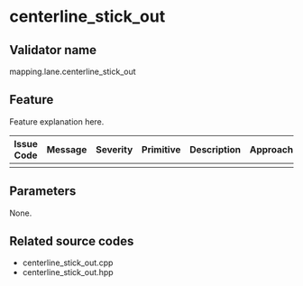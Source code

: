# centerline_stick_out

## Validator name

mapping.lane.centerline_stick_out

## Feature

Feature explanation here.

| Issue Code | Message | Severity | Primitive | Description | Approach |
| ---------- | ------- | -------- | --------- | ----------- | -------- |
|            |         |          |           |             |          |

## Parameters

None.

## Related source codes

- centerline_stick_out.cpp
- centerline_stick_out.hpp
